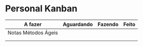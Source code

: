 # Personal Kanban

| A fazer | Aguardando | Fazendo | Feito |
|---------|------------|---------|-------|
| Notas Métodos Ágeis    |         |       |
|         |            |         |       |
|         |            |         |       |